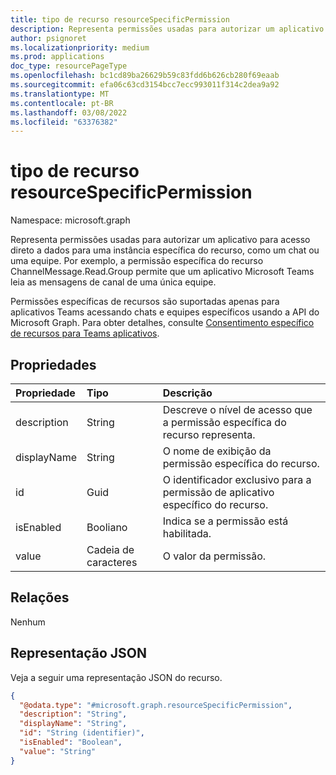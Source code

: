 ```yaml
---
title: tipo de recurso resourceSpecificPermission
description: Representa permissões usadas para autorizar um aplicativo para acesso direto a dados para uma instância específica do recurso
author: psignoret
ms.localizationpriority: medium
ms.prod: applications
doc_type: resourcePageType
ms.openlocfilehash: bc1cd89ba26629b59c83fdd6b626cb280f69eaab
ms.sourcegitcommit: efa06c63cd3154bcc7ecc993011f314c2dea9a92
ms.translationtype: MT
ms.contentlocale: pt-BR
ms.lasthandoff: 03/08/2022
ms.locfileid: "63376382"
---
```

# <a name="resourcespecificpermission-resource-type"></a>tipo de recurso resourceSpecificPermission

Namespace: microsoft.graph

Representa permissões usadas para autorizar um aplicativo para acesso direto a dados para uma instância específica do recurso, como um chat ou uma equipe. Por exemplo, a permissão específica do recurso ChannelMessage.Read.Group permite que um aplicativo Microsoft Teams leia as mensagens de canal de uma única equipe. 

Permissões específicas de recursos são suportadas apenas para aplicativos Teams acessando chats e equipes específicos usando a API do Microsoft Graph. Para obter detalhes, consulte [Consentimento específico de recursos para Teams aplicativos](/microsoftteams/platform/graph-api/rsc/resource-specific-consent).

## <a name="properties"></a>Propriedades

|Propriedade|Tipo|Descrição|
|:---|:---|:---|
|description|String|Descreve o nível de acesso que a permissão específica do recurso representa.|
|displayName|String|O nome de exibição da permissão específica do recurso.|
|id|Guid|O identificador exclusivo para a permissão de aplicativo específico do recurso.|
|isEnabled|Booliano|Indica se a permissão está habilitada.|
|value|Cadeia de caracteres|O valor da permissão.|

## <a name="relationships"></a>Relações

Nenhum

## <a name="json-representation"></a>Representação JSON

Veja a seguir uma representação JSON do recurso.
<!-- {
  "blockType": "resource",
  "@odata.type": "microsoft.graph.resourceSpecificPermission"
}
-->
``` json
{
  "@odata.type": "#microsoft.graph.resourceSpecificPermission",
  "description": "String",
  "displayName": "String",
  "id": "String (identifier)",
  "isEnabled": "Boolean",
  "value": "String"
}
```
